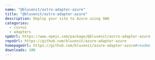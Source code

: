 ```yaml
---
name: "@bluvenit/astro-adapter-azure"
title: "@bluvenit/astro-adapter-azure"
description: Deploy your site to Azure using SWA
categories:
  - css+ui
  - adapters
npmUrl: https://www.npmjs.com/package/@bluvenit/astro-adapter-azure
repoUrl: https://github.com/bluvenit/azure-adapter-azure
homepageUrl: https://github.com/bluvenit/azure-adapter-azure#readme
downloads: 106
---
```


